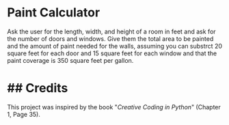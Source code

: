 # Paint Calculator

Ask the user for the length, width, and height of a room in feet and ask for the number of doors and windows. Give them the total area to be painted and the amount of paint needed for the walls, assuming you can substrct 20 square feet for each door and 15 square feet for each window and that the paint coverage is 350 square feet per gallon.

# ## Credits
This project was inspired by the book "_Creative Coding in Python_" (Chapter 1, Page 35).